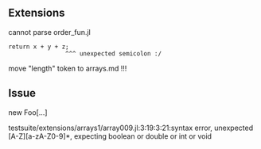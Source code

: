  

## Extensions

cannot parse order_fun.jl

```
return x + y + z;
                ^^^ unexpected semicolon :/ 
```


move "length" token to arrays.md !!!

## Issue

new Foo[...]
   
testsuite/extensions/arrays1/array009.jl:3:19:3:21:syntax error, unexpected [A-Z][a-zA-Z0-9]*, expecting boolean or double or int or void
